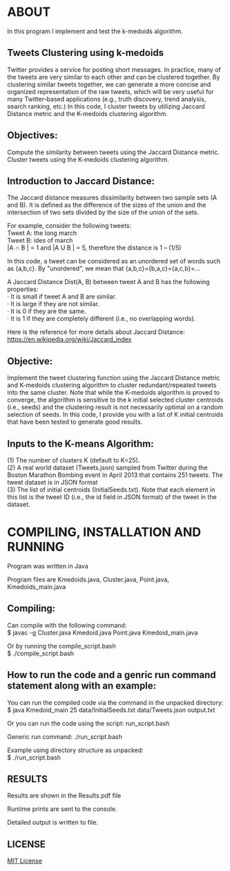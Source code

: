 ﻿# ABOUT
In this program I implement and test the k-medoids algorithm.  

## Tweets Clustering using k-medoids  
Twitter provides a service for posting short messages. In practice, many of the tweets are very similar to each other and can be clustered together. By clustering similar tweets together, we can generate a more concise and organized representation of the raw tweets, which will be very useful for many Twitter-based applications (e.g., truth discovery, trend analysis, search ranking, etc.) In this code, I cluster tweets by utilizing Jaccard Distance metric and the K-medoids clustering algorithm.  

## Objectives:  
Compute the similarity between tweets using the Jaccard Distance metric.  
Cluster tweets using the K-medoids clustering algorithm.  

## Introduction to Jaccard Distance:  
The Jaccard distance measures dissimilarity between two sample sets (A and B). It is defined as the difference of the sizes of the union and the intersection of two sets divided by the size of the union of the sets.  

For example, consider the following tweets:  
Tweet A: the long march  
Tweet B: ides of march  
|A ∩ B | = 1 and |A U B | = 5, therefore the distance is 1 – (1/5)  

In this code, a tweet can be considered as an unordered set of words such as {a,b,c}. By "unordered", we mean that {a,b,c}={b,a,c}={a,c,b}=…  

A Jaccard Distance Dist(A, B) between tweet A and B has the following properties:  
· It is small if tweet A and B are similar.  
· It is large if they are not similar.  
· It is 0 if they are the same.  
· It is 1 if they are completely different (i.e., no overlapping words).

Here is the reference for more details about Jaccard Distance:  
https://en.wikipedia.org/wiki/Jaccard_index  

## Objective:
Implement the tweet clustering function using the Jaccard Distance metric and K-medoids clustering algorithm to cluster redundant/repeated tweets into the same cluster. Note that while the K-medoids algorithm is proved to converge, the algorithm is sensitive to the k initial selected cluster centroids (i.e., seeds) and the clustering result is not necessarily optimal on a random selection of seeds. In this code, I provide you with a list of K initial centroids that have been tested to generate good results.

## Inputs to the K-means Algorithm:  
(1) The number of clusters K (default to K=25).  
(2) A real world dataset (Tweets.json) sampled from Twitter during the Boston Marathon Bombing event in April 2013 that contains 251 tweets. The tweet dataset is in JSON format  
(3) The list of initial centroids (InitialSeeds.txt). Note that each element in this list is the tweet ID (i.e., the id field in JSON format) of the tweet in the dataset.

# COMPILING, INSTALLATION AND RUNNING  
Program was written in Java  

Program files are Kmedoids.java, Cluster.java, Point.java, Kmedoids_main.java  

## Compiling:  
Can compile with the following command:  
$ javac -g Cluster.java Kmedoid.java Point.java Kmedoid_main.java  
 
Or by running the compile_script.bash  
$ ./compile_script.bash  

## How to run the code and a genric run command statement along with an example:  
You can run the compiled code via the command in the unpacked directory:  
$ java Kmedoid_main 25 data/InitialSeeds.txt data/Tweets.json output.txt  

Or you can run the code using the script: run_script.bash  

Generic run command: ./run_script.bash  

Example using directory structure as unpacked:  
$ ./run_script.bash  

## RESULTS  

Results are shown in the Results.pdf file  

Runtime prints are sent to the console.  

Detailed output is written to file.  

## LICENSE  
[MIT License](https://github.com/shoeloh/k-medoids/blob/master/LICENSE)  

